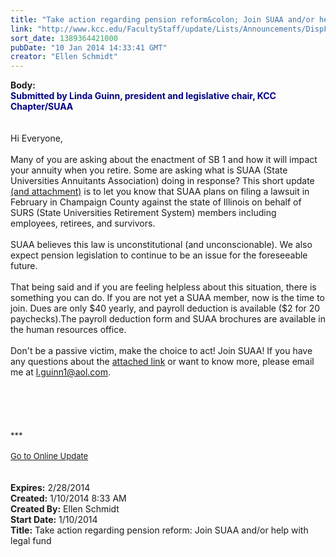 ```yaml
---
title: "Take action regarding pension reform&colon; Join SUAA and/or help with legal fund"
link: "http://www.kcc.edu/FacultyStaff/update/Lists/Announcements/DispForm.aspx?ID=1387"
sort_date: 1389364421000
pubDate: "10 Jan 2014 14:33:41 GMT"
creator: "Ellen Schmidt"
---
```


<div><b>Body:</b> <div class="ExternalClass249301B85AD14D298243ED78660FFCC0"><div><strong><font color="#000080">Submitted by Linda Guinn, president and legislative chair, KCC Chapter/SUAA</font></strong></div>
<div> </div>
<div><br />Hi Everyone,</div>
<div> </div>
<div>Many of you are asking about the enactment of SB 1 and how it will impact your annuity when you retire. Some are asking what is SUAA (State Universities Annuitants Association) doing in response? This short update <a href="/FacultyStaff/update/Documents/CONTRIBUTE-TO-SUAA-LEGAL-FUND.pdf">(and attachment)</a> is to let you know that SUAA plans on filing a lawsuit in February in Champaign County against the state of Illinois on behalf of SURS (State Universities Retirement System) members including employees, retirees, and survivors. </div>
<div> </div>
<div>SUAA believes this law is unconstitutional (and unconscionable). We also expect pension legislation to continue to be an issue for the foreseeable future. </div>
<div> </div>
<div>That being said and if you are feeling helpless about this situation, there is something you can do. If you are not yet a SUAA member, now is the time to join. Dues are only $40 yearly, and payroll deduction is available ($2 for 20 paychecks).The payroll deduction form and SUAA brochures are available in the human resources office.</div>
<div> </div>
<div>Don't be a passive victim, make the choice to act! Join SUAA! If you have any questions about the <a href="/FacultyStaff/update/Documents/CONTRIBUTE-TO-SUAA-LEGAL-FUND.pdf">attached link</a> or want to know more, please email me at <a href="mailto:l.guinn1@aol.com">l.guinn1@aol.com</a>.</div>
<div> </div>
<div><br /> </div>
<div>
<div>
<div></div>
<div><br />
<div></div>
<div></div>
<div><br />
<div></div>
<div>
<div>
<div></div>
<div><font size="2">***</font></div>
<div><font size="2"></font> </div>
<div><font size="2"></font></div>
<div><font size="2"></font></div>
<div><font size="2"></font></div>
<div><font size="2"><a href="/FacultyStaff/update/Pages/dailyupdate.aspx">Go to Online Update</a></font></div>
<div><font size="2"></font></div>
<div><font size="2"></font></div></div></div></div></div></div></div>
<div> </div>
<div> </div></div></div>
<div><b>Expires:</b> 2/28/2014</div>
<div><b>Created:</b> 1/10/2014 8:33 AM</div>
<div><b>Created By:</b> Ellen Schmidt</div>
<div><b>Start Date:</b> 1/10/2014</div>
<div><b>Title:</b> Take action regarding pension reform: Join SUAA and/or help with legal fund</div>
